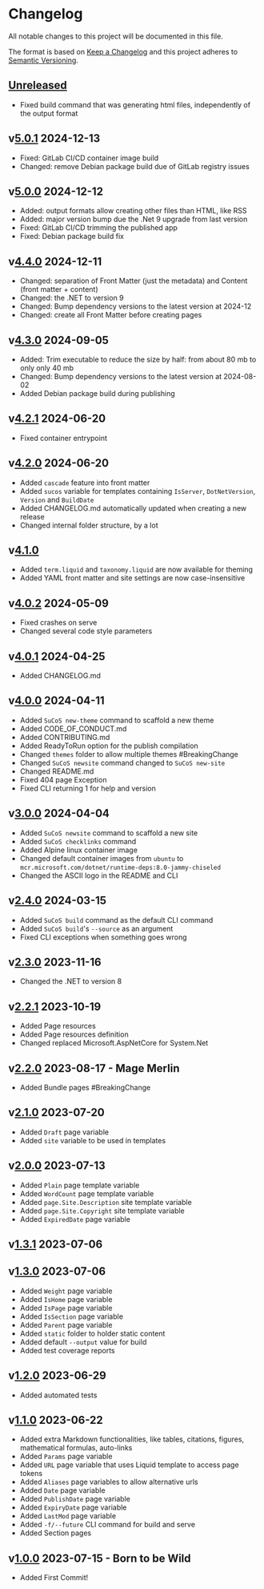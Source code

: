 # Changelog

All notable changes to this project will be documented in this file.

The format is based on [Keep a Changelog](http://keepachangelog.com/en/1.0.0/)
and this project adheres to [Semantic Versioning](http://semver.org/spec/v2.0.0.html).

## [Unreleased][]

- Fixed build command that was generating html files, independently of the output format

## v[5.0.1][] 2024-12-13

- Fixed: GitLab CI/CD container image build
- Changed: remove Debian package build due of GitLab registry issues

## v[5.0.0][] 2024-12-12

- Added: output formats allow creating other files than HTML, like RSS
- Added: major version bump due the .Net 9 upgrade from last version
- Fixed: GitLab CI/CD trimming the published app
- Fixed: Debian package build fix

## v[4.4.0][] 2024-12-11

- Changed: separation of Front Matter (just the metadata) and Content (front matter + content)
- Changed: the .NET to version 9
- Changed: Bump dependency versions to the latest version at 2024-12
- Changed: create all Front Matter before creating pages

## v[4.3.0][] 2024-09-05

- Added: Trim executable to reduce the size by half: from about 80 mb to only only 40 mb
- Changed: Bump dependency versions to the latest version at 2024-08-02
- Added Debian package build during publishing

## v[4.2.1][] 2024-06-20

- Fixed container entrypoint

## v[4.2.0][] 2024-06-20

- Added `cascade` feature into front matter
- Added `sucos` variable for templates containing `IsServer`, `DotNetVersion`, `Version` and `BuildDate`
- Added CHANGELOG.md automatically updated when creating a new release
- Changed internal folder structure, by a lot

## v[4.1.0][]

- Added `term.liquid` and `taxonomy.liquid` are now available for theming
- Added YAML front matter and site settings are now case-insensitive

## v[4.0.2][] 2024-05-09

- Fixed crashes on serve
- Changed several code style parameters

## v[4.0.1][] 2024-04-25

- Added CHANGELOG.md

## v[4.0.0][] 2024-04-11

- Added `SuCoS new-theme` command to scaffold a new theme
- Added CODE_OF_CONDUCT.md
- Added CONTRIBUTING.md
- Added ReadyToRun option for the publish compilation
- Changed `themes` folder to allow multiple themes #BreakingChange
- Changed `SuCoS newsite` command changed to `SuCoS new-site`
- Changed README.md
- Fixed 404 page Exception
- Fixed CLI returning 1 for help and version

## v[3.0.0][] 2024-04-04

- Added `SuCoS newsite` command to scaffold a new site
- Added `SuCoS checklinks` command
- Added Alpine linux container image
- Changed default container images from `ubuntu` to `mcr.microsoft.com/dotnet/runtime-deps:8.0-jammy-chiseled`
- Changed the ASCII logo in the README and CLI

## v[2.4.0][] 2024-03-15

- Added `SuCoS build` command as the default CLI command
- Added `SuCoS build`'s `--source` as an argument
- Fixed CLI exceptions when something goes wrong

## v[2.3.0][] 2023-11-16

- Changed the .NET to version 8

## v[2.2.1][] 2023-10-19

- Added Page resources
- Added Page resources definition
- Changed replaced Microsoft.AspNetCore for System.Net

## v[2.2.0][] 2023-08-17 - Mage Merlin

- Added Bundle pages #BreakingChange

## v[2.1.0][] 2023-07-20

- Added `Draft` page variable
- Added `site` variable to be used in templates

## v[2.0.0][] 2023-07-13

- Added `Plain` page template variable
- Added `WordCount` page template variable
- Added `page.Site.Description` site template variable
- Added `page.Site.Copyright` site template variable
- Added `ExpiredDate` page variable

## v[1.3.1][] 2023-07-06

## v[1.3.0][] 2023-07-06

- Added `Weight` page variable
- Added `IsHome` page variable
- Added `IsPage` page variable
- Added `IsSection` page variable
- Added `Parent` page variable
- Added `static` folder to holder static content
- Added default `--output` value for build
- Added test coverage reports

## v[1.2.0][] 2023-06-29

- Added automated tests

## v[1.1.0][] 2023-06-22

- Added extra Markdown functionalities, like tables, citations, figures, mathematical formulas, auto-links
- Added `Params` page variable
- Added `URL` page variable that uses Liquid template to access page tokens
- Added `Aliases` page variables to allow alternative urls
- Added `Date` page variable
- Added `PublishDate` page variable
- Added `ExpiryDate` page variable
- Added `LastMod` page variable
- Added `-f/--future` CLI command for build and serve
- Added Section pages

## v[1.0.0][] 2023-07-15 - Born to be Wild

- Added First Commit!

[Unreleased]: https://gitlab.com/sucos/sucos/-/compare/v5.0.1...HEAD
[5.0.1]: https://gitlab.com/sucos/sucos/-/compare/v5.0.0...v5.0.1
[5.0.0]: https://gitlab.com/sucos/sucos/-/compare/v4.4.0...v5.0.0
[4.4.0]: https://gitlab.com/sucos/sucos/-/compare/v4.3.0...v4.4.0
[4.3.0]: https://gitlab.com/sucos/sucos/-/compare/v4.2.1...v4.3.0
[4.2.1]: https://gitlab.com/sucos/sucos/-/compare/v4.2.0...v4.2.1
[4.2.0]: https://gitlab.com/sucos/sucos/-/compare/v4.1.0...v4.2.0
[4.1.0]: https://gitlab.com/sucos/sucos/-/compare/v4.0.1...v4.1.0
[4.0.2]: https://gitlab.com/sucos/sucos/-/compare/v4.0.1...v4.0.2
[4.0.1]: https://gitlab.com/sucos/sucos/-/compare/v4.0.0...v4.0.1
[4.0.0]: https://gitlab.com/sucos/sucos/-/compare/v3.0.0...v4.0.0
[3.0.0]: https://gitlab.com/sucos/sucos/-/compare/v2.4.0...v3.0.0
[2.4.0]: https://gitlab.com/sucos/sucos/-/compare/v2.3.0...v2.4.0
[2.3.0]: https://gitlab.com/sucos/sucos/-/compare/v2.2.1...v2.3.0
[2.2.1]: https://gitlab.com/sucos/sucos/-/compare/v2.2.0...v2.2.1
[2.2.0]: https://gitlab.com/sucos/sucos/-/compare/v2.1.0...v2.2.0
[2.1.0]: https://gitlab.com/sucos/sucos/-/compare/v2.0.0...v2.1.0
[2.0.0]: https://gitlab.com/sucos/sucos/-/compare/v1.3.1...v2.0.0
[1.3.1]: https://gitlab.com/sucos/sucos/-/compare/v1.3.0...v1.3.1
[1.3.0]: https://gitlab.com/sucos/sucos/-/compare/v1.2.0...v1.3.0
[1.2.0]: https://gitlab.com/sucos/sucos/-/compare/v1.1.0...v1.2.0
[1.1.0]: https://gitlab.com/sucos/sucos/-/compare/v1.0.0...v1.1.0
[1.0.0]: https://gitlab.com/sucos/sucos/-/tree/v1.0.0
